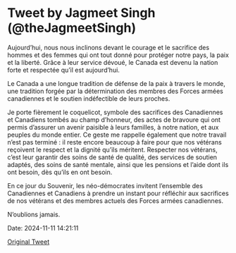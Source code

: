 # Tweet by Jagmeet Singh (@theJagmeetSingh)

Aujourd’hui, nous nous inclinons devant le courage et le sacrifice des hommes et des femmes qui ont tout donné pour protéger notre pays, la paix et la liberté. Grâce à leur service dévoué, le Canada est devenu la nation forte et respectée qu’il est aujourd’hui.

Le Canada a une longue tradition de défense de la paix à travers le monde, une tradition forgée par la détermination des membres des Forces armées canadiennes et le soutien indéfectible de leurs proches.

Je porte fièrement le coquelicot, symbole des sacrifices des Canadiennes et Canadiens tombés au champ d’honneur, des actes de bravoure qui ont permis d’assurer un avenir paisible à leurs familles, à notre nation, et aux peuples du monde entier. Ce geste me rappelle également que notre travail n’est pas terminé : il reste encore beaucoup à faire pour que nos vétérans reçoivent le respect et la dignité qu’ils méritent. Respecter nos vétérans, c’est leur garantir des soins de santé de qualité, des services de soutien adaptés, des soins de santé mentale, ainsi que les pensions et l’aide dont ils ont besoin, dès qu’ils en ont besoin.

En ce jour du Souvenir, les néo-démocrates invitent l’ensemble des Canadiennes et Canadiens à prendre un instant pour réfléchir aux sacrifices de nos vétérans et des membres actuels des Forces armées canadiennes.

N’oublions jamais.

Date: 2024-11-11 14:21:11

[Original Tweet](https://x.com/theJagmeetSingh/status/1855979087023460427)

